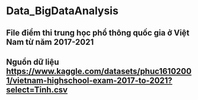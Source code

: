 # Data_BigDataAnalysis
## File điểm thi trung học phổ thông quốc gia ở Việt Nam từ năm 2017-2021
## Nguồn dữ liệu https://www.kaggle.com/datasets/phuc16102001/vietnam-highschool-exam-2017-to-2021?select=Tinh.csv
